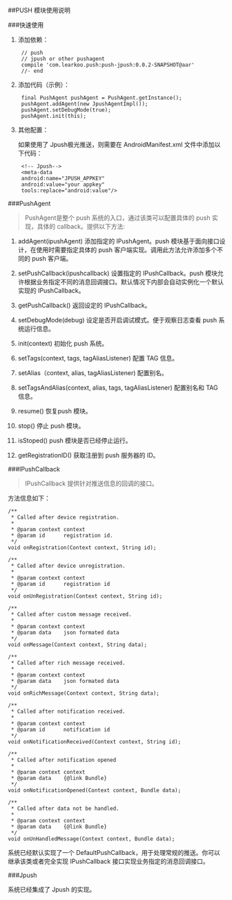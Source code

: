 ##PUSH 模块使用说明

###快速使用

1. 添加依赖：

        // push
        // jpush or other pushagent
        compile 'com.learkoo.push:push-jpush:0.0.2-SNAPSHOT@aar'
        //- end



2. 添加代码（示例）：

        final PushAgent pushAgent = PushAgent.getInstance();
        pushAgent.addAgent(new JpushAgentImpl());
        pushAgent.setDebugMode(true);
        pushAgent.init(this);

3. 其他配置：

    如果使用了 Jpush极光推送，则需要在 AndroidManifest.xml 文件中添加以下代码：

        <!-- Jpush-->
        <meta-data
        android:name="JPUSH_APPKEY"
        android:value="your appkey"
        tools:replace="android:value"/>


###PushAgent

> PushAgent是整个 push 系统的入口，通过该类可以配置具体的 push 实现，具体的 callback。提供以下方法:
    
1. addAgent(ipushAgent)
添加指定的 IPushAgent。push 模块基于面向接口设计，在使用时需要指定具体的 push 客户端实现。调用此方法允许添加多个不同的 push 客户端。

2. setPushCallback(ipushcallback)
设置指定的 IPushCallback。push 模块允许根据业务指定不同的消息回调接口。默认情况下内部会自动实例化一个默认实现的 IPushCallback。

3. getPushCallback()
返回设定的 IPushCallback。

4. setDebugMode(debug)
设定是否开启调试模式。便于观察日志查看 push 系统运行信息。

5. init(context)
初始化 push 系统。

6. setTags(context, tags, tagAliasListener)
配置 TAG 信息。

7. setAlias（context, alias, tagAliasListener)
配置别名。

8. setTagsAndAlias(context, alias, tags, tagAliasListener)
配置别名和 TAG 信息。

9. resume()
恢复push 模块。

10. stop()
停止 push 模块。

11. isStoped()
push 模块是否已经停止运行。

12. getRegistrationID()
获取注册到 push 服务器的 ID。
    

###IPushCallback

> IPushCallback 提供针对推送信息的回调的接口。

方法信息如下：

    /**
     * Called after device registration.
     *
     * @param context context
     * @param id      registration id.
     */
    void onRegistration(Context context, String id);

    /**
     * Called after device unregistration.
     *
     * @param context context
     * @param id      registration id
     */
    void onUnRegistration(Context context, String id);

    /**
     * Called after custom message received.
     *
     * @param context context
     * @param data    json formated data
     */
    void onMessage(Context context, String data);

    /**
     * Called after rich message received.
     *
     * @param context context
     * @param data    json formated data
     */
    void onRichMessage(Context context, String data);

    /**
     * Called after notification received.
     *
     * @param context context
     * @param id      notification id
     */
    void onNotificationReceived(Context context, String id);

    /**
     * Called after notification opened
     *
     * @param context context
     * @param data    {@link Bundle}
     */
    void onNotificationOpened(Context context, Bundle data);

    /**
     * Called after data not be handled.
     *
     * @param context context
     * @param data    {@link Bundle}
     */
    void onUnHandledMessage(Context context, Bundle data);

系统已经默认实现了一个 DefaultPushCallback，用于处理常规的推送。你可以继承该类或者完全实现 IPushCallback 接口实现业务指定的消息回调接口。

###Jpush

系统已经集成了 Jpush 的实现。



